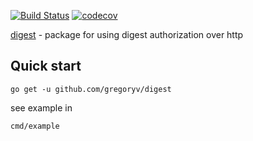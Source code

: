 [![Build Status](https://travis-ci.org/gregoryv/digest.svg?branch=master)](https://travis-ci.org/gregoryv/digest)
[![codecov](https://codecov.io/gh/gregoryv/digest/branch/master/graph/badge.svg)](https://codecov.io/gh/gregoryv/digest)

[digest](https://godoc.org/github.com/gregoryv/digest) - package for using digest authorization over http

## Quick start

    go get -u github.com/gregoryv/digest

see example in

    cmd/example
